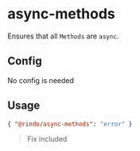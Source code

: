 # async-methods

Ensures that all `Methods` are `async`.

## Config

No config is needed

## Usage

```json
{ "@rindo/async-methods": "error" }
```

> Fix included
